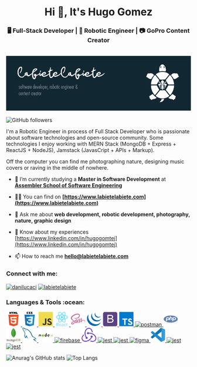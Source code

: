 <h1 align="center">Hi 👋, It's Hugo Gomez </h1>
<h3 align="center"> 🖥️ Full-Stack Developer | 🤖 Robotic Engineer | 📷 GoPro Content Creator </h3>

<p align="center">
 </br>
  <img src="./labietelabiete_githeader.png">
</p>
<img alt="GitHub followers" src="https://img.shields.io/github/followers/labietelabiete?style=social">

<p align="left">
I'm a Robotic Engineer in process of Full Stack Developer who is passionate about software technologies and open-source community. Some technologies I enjoy working with MERN Stack (MongoDB + Express + ReactJS + NodeJS), Jamstack (JavasCript + APIs + Markup).

Off the computer you can find me photographing nature, designing music covers or raving in the middle of nowhere.
</p>

- 🌱 I’m currently studying a **Master in Software Development** at **[Assembler School of Software Engineering](https://www.assemblerschool.com/)**

- 👨‍💻 You can find on **[https://www.labietelabiete.com](https://www.labietelabiete.com)**

- 💬 Ask me about **web development, robotic development, photography, nature, graphic design**

- 📄 Know about my experiences [https://www.linkedin.com/in/hugogomtej](https://www.linkedin.com/in/hugogomtej)

- 📫 How to reach me **hello@labietelabiete.com**

<h3 align="left">Connect with me:</h3>
<p align="left">
<a href="https://www.linkedin.com/in/hugogomtej" target="blank"><img align="center" src="https://raw.githubusercontent.com/rahuldkjain/github-profile-readme-generator/master/src/images/icons/Social/linked-in-alt.svg" alt="danilucaci" height="30" width="40" /></a>
<a href="https://www.instagram.com/labietelabiete/" target="blank"><img align="center" src="https://www.vectorlogo.zone/logos/instagram/instagram-icon.svg" alt="labietelabiete" height="40" width="40" /></a>
</p>


<h3 align="left">Languages & Tools :ocean:</h3>
<p align="left">
<a href="https://www.w3.org/html/" target="_blank"> <img src="https://raw.githubusercontent.com/devicons/devicon/master/icons/html5/html5-original-wordmark.svg" alt="html5" width="40" height="40"/> </a>
<a href="https://www.w3schools.com/css/" target="_blank"> <img src="https://raw.githubusercontent.com/devicons/devicon/master/icons/css3/css3-original-wordmark.svg" alt="css3" width="40" height="40"/> </a>
<a href="https://developer.mozilla.org/en-US/docs/Web/JavaScript" target="_blank"> <img src="https://raw.githubusercontent.com/devicons/devicon/master/icons/javascript/javascript-original.svg" alt="javascript" width="40" height="40"/> </a>
<a href="https://reactjs.org/" target="_blank"> <img src="https://raw.githubusercontent.com/devicons/devicon/master/icons/react/react-original-wordmark.svg" alt="react" width="40" height="40"/> </a>
<a href="https://sass-lang.com" target="_blank"> <img src="https://raw.githubusercontent.com/devicons/devicon/master/icons/sass/sass-original.svg" alt="sass" width="40" height="40"/> </a>
<a href="https://jquery.com/" target="_blank"> <img src="https://raw.githubusercontent.com/devicons/devicon/master/icons/jquery/jquery-plain.svg" alt="jest" width="40" height="40"/> </a>
<a href="https://getbootstrap.com/" target="_blank"> <img src="https://raw.githubusercontent.com/devicons/devicon/master/icons/bootstrap/bootstrap-plain.svg" alt="jest" width="40" height="40"/> </a>
<a href="https://www.typescriptlang.org/" target="_blank"> <img src="https://raw.githubusercontent.com/devicons/devicon/master/icons/typescript/typescript-original.svg" alt="typescript" width="40" height="40"/> </a>
<a href="https://postman.com" target="_blank"> <img src="https://www.vectorlogo.zone/logos/getpostman/getpostman-icon.svg" alt="postman" width="40" height="40"/> </a>
<a href="https://www.php.net/docs.php" target="_blank"> <img src="https://raw.githubusercontent.com/devicons/devicon/master/icons/php/php-plain.svg" alt="typescript" width="40" height="40"/> </a>
<a href="https://www.mongodb.com/" target="_blank"> <img src="https://raw.githubusercontent.com/devicons/devicon/master/icons/mongodb/mongodb-original-wordmark.svg" alt="mongodb" width="40" height="40"/> </a>
<a href="https://www.mysql.com/" target="_blank"> <img src="https://raw.githubusercontent.com/devicons/devicon/master/icons/mysql/mysql-original.svg" alt="mongodb" width="40" height="40"/> </a>
<a href="https://nodejs.org" target="_blank"> <img src="https://raw.githubusercontent.com/devicons/devicon/master/icons/nodejs/nodejs-original-wordmark.svg" alt="nodejs" width="40" height="40"/> </a>
<a href="https://firebase.google.com/" target="_blank"> <img src="https://www.vectorlogo.zone/logos/firebase/firebase-icon.svg" alt="firebase" width="40" height="40"/> </a>
<a href="https://redux.js.org" target="_blank"> <img src="https://raw.githubusercontent.com/devicons/devicon/master/icons/redux/redux-original.svg" alt="redux" width="40" height="40"/> </a>
<a href="https://jestjs.io" target="_blank"> <img src="https://www.vectorlogo.zone/logos/jestjsio/jestjsio-icon.svg" alt="jest" width="40" height="40"/> </a>
<a href="https://www.adobe.com/es/products/illustrator.html?mv=search&mv=search&sdid=KCJMVLF6&ef_id=CjwKCAjwpMOIBhBAEiwAy5M6YIlIthlPKmaJ5e_L6G2LU-0XbkiETY7CGmcuDt2UZ2DYxr5vgJrJ9hoCQQUQAvD_BwE:G:s&s_kwcid=AL!3085!3!340859454206!e!!g!!adobe%20illustrator!1479761001!62724396892&gclid=CjwKCAjwpMOIBhBAEiwAy5M6YIlIthlPKmaJ5e_L6G2LU-0XbkiETY7CGmcuDt2UZ2DYxr5vgJrJ9hoCQQUQAvD_BwE" target="_blank"> <img src="https://www.vectorlogo.zone/logos/adobe_illustrator/adobe_illustrator-icon.svg" alt="jest" width="40" height="40"/> </a>
<a href="https://www.figma.com/" target="_blank"> <img src="https://www.vectorlogo.zone/logos/figma/figma-icon.svg" alt="figma" width="40" height="40"/> </a>
<a href="https://code.visualstudio.com/" target="_blank"> <img src="https://raw.githubusercontent.com/devicons/devicon/master/icons/vscode/vscode-original.svg" alt="jest" width="40" height="40"/> </a>
<a href="https://git-scm.com/" target="_blank"> <img src="https://www.vectorlogo.zone/logos/git-scm/git-scm-icon.svg" alt="jest" width="40" height="40"/> </a>
<a href="https://github.com/" target="_blank"> <img src="https://www.vectorlogo.zone/logos/github/github-icon.svg" alt="jest" height="40"/> </a>
</p>


![Anurag's GitHub stats](https://github-readme-stats.vercel.app/api?username=labietelabiete&show_icons=true&layout=compact)
![Top Langs](https://github-readme-stats.vercel.app/api/top-langs/?username=labietelabiete&langs_count=6&layout=compact)





 





<!--
**labietelabiete/labietelabiete** is a ✨ _special_ ✨ repository because its `README.md` (this file) appears on your GitHub profile.

Here are some ideas to get you started:

- 🔭 I’m currently working on ...
- 🌱 I’m currently learning ...
- 👯 I’m looking to collaborate on ...
- 🤔 I’m looking for help with ...
- 💬 Ask me about ...
- 📫 How to reach me: ...
- 😄 Pronouns: ...
- ⚡ Fun fact: ...

To add




Inspiration

Examples:
https://github.com/M0nica
https://github.com/danilucaci
https://github.com/Nachomontoya/Nachomontoya/
https://github.com/SP-XD

Resources:
https://gist.github.com/rxaviers/7360908
https://github.com/Zachpocalypse/github-readme-stats/blob/master/docs/readme_es.md
https://www.vectorlogo.zone/logos/


-->
